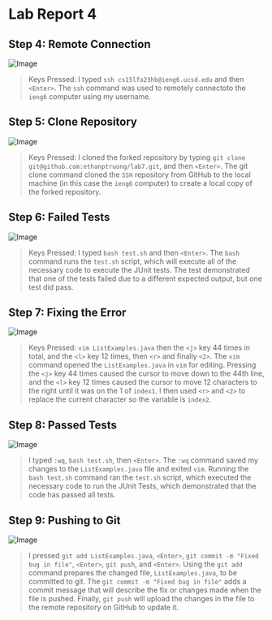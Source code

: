 # Lab Report 4
## Step 4: Remote Connection
![Image](https://imgur.com/YJnytU7.png)
> Keys Pressed: I typed ```ssh cs15lfa23hb@ieng6.ucsd.edu``` and then ```<Enter>```.
> The ```ssh``` command was used to remotely connectoto the ```ieng6``` computer using my username.


## Step 5: Clone Repository
![Image](https://imgur.com/RqXonnH.png)
> Keys Pressed: I cloned the forked repository by typing ```git clone git@github.com:ethanptruong/lab7.git```, and then ```<Enter>```.
> The git clone command cloned the ```SSH``` repository from GitHub to the local machine (in this case the ```ieng6``` computer) to create
> a local copy of the forked repository.

## Step 6: Failed Tests
![Image](https://imgur.com/1iE0VE7.png)
> Keys Pressed: I typed ```bash test.sh``` and then ```<Enter>```.
> The ```bash``` command runs the ```test.sh``` script, which will execute all of the necessary code to execute the JUnit tests.
> The test demonstrated that one of the tests failed due to a different expected output, but one test did pass.

## Step 7: Fixing the Error
![Image](https://imgur.com/wYnu2W5.png)
> Keys Pressed: ```vim ListExamples.java``` then the ```<j>``` key 44 times in total, and the ```<l>``` key 12 times, then ```<r>``` and finally
> ```<2>```. The ```vim``` command opened the ```ListExamples.java``` in ```vim``` for editing. Pressing the ```<j>``` key 44 times caused
> the cursor to move down to the 44th line, and the ```<l>``` key 12 times caused the cursor to move 12 characters to the right until it
> was on the 1 of ```index1```. I then used ```<r>``` and ```<2>``` to replace the current character so the variable is ```index2```.

## Step 8: Passed Tests
![Image](https://imgur.com/y9hvLvd.png)
> I typed ```:wq```, ```bash test.sh```, then ```<Enter>```.
> The ```:wq``` command saved my changes to the ```ListExamples.java``` file and exited ```vim```. Running the ```bash test.sh``` command
> ran the ```test.sh``` script, which executed the necessary code to run the JUnit Tests, which demonstrated that the code has passed all
> tests.

## Step 9: Pushing to Git
![Image](https://imgur.com/pXzc04P.png)
> I pressed ```git add ListExamples.java```, ```<Enter>```, ```git commit -m "Fixed bug in file"```, ```<Enter>```, ```git push```, and
> ```<Enter>```. Using the ```git add``` command prepares the changed file, ```ListExamples.java```, to be committed to git. The
> ```git commit -m "Fixed bug in file"``` adds a commit message that will describe the fix or changes made when the file is pushed. Finally,
> ```git push``` will upload the changes in the file to the remote repository on GitHub to update it. 
